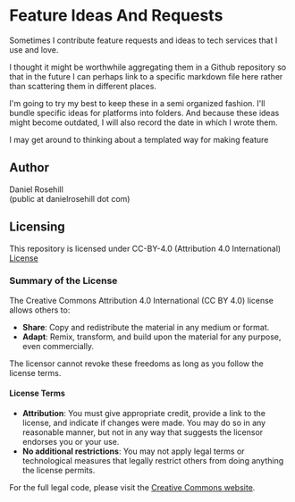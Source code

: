 # Feature Ideas And Requests

 Sometimes I contribute feature requests and ideas to tech services that I use and love.

 I thought it might be worthwhile aggregating them in a Github repository so that in the future I can perhaps link to a specific markdown file here rather than scattering them in different places. 

 I'm going to try my best to keep these in a semi organized fashion. I'll bundle specific ideas for platforms into folders. And because these ideas might become outdated, I will also record the date in which I wrote them. 

 I may get around to thinking about a templated way for making feature

## Author

Daniel Rosehill  
(public at danielrosehill dot com)

## Licensing

This repository is licensed under CC-BY-4.0 (Attribution 4.0 International) 
[License](https://creativecommons.org/licenses/by/4.0/)

### Summary of the License
The Creative Commons Attribution 4.0 International (CC BY 4.0) license allows others to:
- **Share**: Copy and redistribute the material in any medium or format.
- **Adapt**: Remix, transform, and build upon the material for any purpose, even commercially.

The licensor cannot revoke these freedoms as long as you follow the license terms.

#### License Terms
- **Attribution**: You must give appropriate credit, provide a link to the license, and indicate if changes were made. You may do so in any reasonable manner, but not in any way that suggests the licensor endorses you or your use.
- **No additional restrictions**: You may not apply legal terms or technological measures that legally restrict others from doing anything the license permits.

For the full legal code, please visit the [Creative Commons website](https://creativecommons.org/licenses/by/4.0/legalcode).